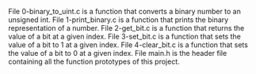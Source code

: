 File 0-binary_to_uint.c is a function that converts a binary number to an unsigned int.
File 1-print_binary.c is a function that prints the binary representation of a number.
File 2-get_bit.c is a function that returns the value of a bit at a given index.
File 3-set_bit.c is a function that sets the value of a bit to 1 at a given index.
File 4-clear_bit.c is a function that sets the value of a bit to 0 at a given index.
File main.h is the header file containing all the function prototypes of this project.
